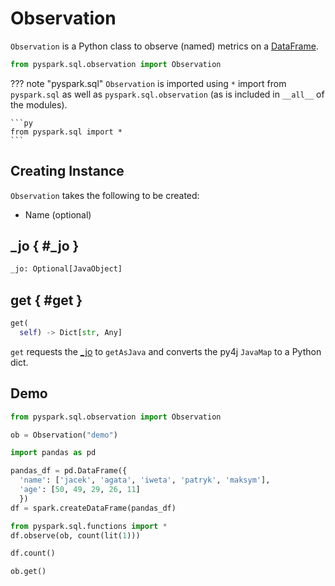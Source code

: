 # Observation

`Observation` is a Python class to observe (named) metrics on a [DataFrame](DataFrame.md).

```py
from pyspark.sql.observation import Observation
```

??? note "pyspark.sql"
    `Observation` is imported using `*` import from `pyspark.sql` as well as `pyspark.sql.observation` (as is included in `__all__` of the modules).

    ```py
    from pyspark.sql import *
    ```

## Creating Instance

`Observation` takes the following to be created:

* <span id="name"><span id="_name"> Name (optional)

## _jo { #_jo }

```py
_jo: Optional[JavaObject]
```

## get { #get }

```py
get(
  self) -> Dict[str, Any]
```

`get` requests the [_jo](#_jo) to `getAsJava` and converts the py4j `JavaMap` to a Python dict.

## Demo

```py
from pyspark.sql.observation import Observation

ob = Observation("demo")
```

```py
import pandas as pd

pandas_df = pd.DataFrame({
  'name': ['jacek', 'agata', 'iweta', 'patryk', 'maksym'],
  'age': [50, 49, 29, 26, 11]
  })
df = spark.createDataFrame(pandas_df)
```

```py
from pyspark.sql.functions import *
df.observe(ob, count(lit(1)))
```

```py
df.count()
```

```py
ob.get()
```

